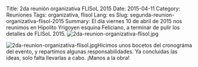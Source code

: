 Title: 2da reunión organizativa FLISoL 2015
Date: 2015-04-11
Category: Reuniones
Tags: organizativa, flisol
Lang: es
Slug: segunda-reunion-organizativa-flisol-2015
Summary: El día viernes 10 de abril de 2015 nos reunimos en Hipolito Yrigoyen esquina Feliciano, a terminar de pulir los detalles de FLISoL 2015. ![2da-reunion-organizativa-flisol.jpg](/images/article/2015/2da-reunion-organizativa-flisol.jpg)  

![2da-reunion-organizativa-flisol.jpg](/images/article/2015/2da-reunion-organizativa-flisol.jpg)Hicimos unos bocetos del cronográma del evento, y repartimos algunas responsabilidades. Ya concluidas las ideas, solo falta llevarlas a cabo. ¡Manos a la obra!

